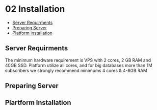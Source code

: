 # 02 Installation

* [Server Requirments](#server-requirments)
* [Preparing Server](#preparing-server)
* [Platform installation](#platform-installation)


## Server Requirments

The minimum hardware requirement is VPS with 2 cores, 2 GB RAM and 40GB SSD. Platform utilize all cores, and for big databases more than 1M subscribers we strongly recommend minimums 4 cores & 4-8GB RAM 

## Preparing Server


## Plartform Installation

